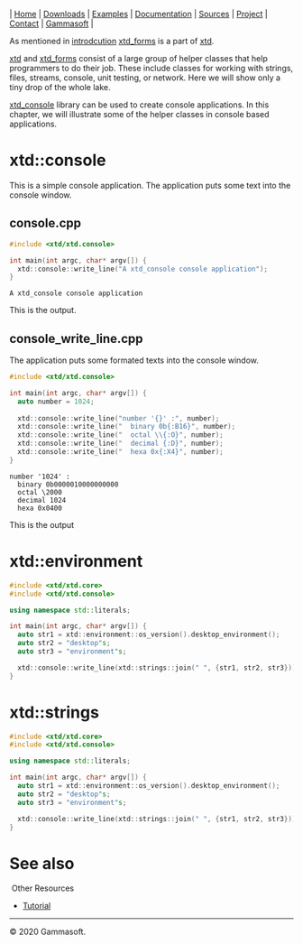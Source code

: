 | [Home](home.md) | [Downloads](downloads.md) | [Examples](examples.md) | [Documentation](documentation.md) | [Sources](https://github.com/gammasoft71/xtd_forms) | [Project](https://sourceforge.net/projects/formspro/) | [Contact](contact.md) | [Gammasoft](https://gammasoft71.wixsite.com/gammasoft) |

As mentioned in [introdcution](introduction.md) [xtd_forms](https://github.com/gammasoft71/xtd_forms) is a part of [xtd](https://github.com/gammasoft71/xtd).

[xtd](https://github.com/gammasoft71/xtd) and [xtd_forms](https://github.com/gammasoft71/xtd_forms) consist of a large group of helper classes that help programmers to do their job. These include classes for working with strings, files, streams, console, unit testing, or network. Here we will show only a tiny drop of the whole lake.

[xtd_console](https://github.com/gammasoft71/xtd_console) library can be used to create console applications. In this chapter, we will illustrate some of the helper classes in console based applications.

# xtd::console

This is a simple console application. The application puts some text into the console window.

## console.cpp

```c++
#include <xtd/xtd.console>

int main(int argc, char* argv[]) {
  xtd::console::write_line("A xtd_console console application");
}
```

```
A xtd_console console application
```

This is the output.

## console_write_line.cpp

The application puts some formated texts into the console window.

```c++
#include <xtd/xtd.console>

int main(int argc, char* argv[]) {
  auto number = 1024;
  
  xtd::console::write_line("number '{}' :", number);
  xtd::console::write_line("  binary 0b{:B16}", number);
  xtd::console::write_line("  octal \\{:O}", number);
  xtd::console::write_line("  decimal {:D}", number);
  xtd::console::write_line("  hexa 0x{:X4}", number);
}
```

```
number '1024' :
  binary 0b0000010000000000
  octal \2000
  decimal 1024
  hexa 0x0400
```

This is the output

# xtd::environment

```c++
#include <xtd/xtd.core>
#include <xtd/xtd.console>

using namespace std::literals;

int main(int argc, char* argv[]) {
  auto str1 = xtd::environment::os_version().desktop_environment();
  auto str2 = "desktop"s;
  auto str3 = "environment"s;

  xtd::console::write_line(xtd::strings::join(" ", {str1, str2, str3}));
}
```

# xtd::strings

```c++
#include <xtd/xtd.core>
#include <xtd/xtd.console>

using namespace std::literals;

int main(int argc, char* argv[]) {
  auto str1 = xtd::environment::os_version().desktop_environment();
  auto str2 = "desktop"s;
  auto str3 = "environment"s;

  xtd::console::write_line(xtd::strings::join(" ", {str1, str2, str3}));
}
```

# See also
​
Other Resources

* [Tutorial](tutorial.md)

______________________________________________________________________________________________

© 2020 Gammasoft.
